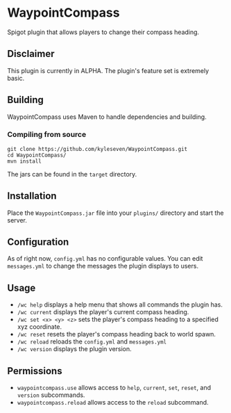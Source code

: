 # WaypointCompass
Spigot plugin that allows players to change their compass heading.

## Disclaimer
This plugin is currently in ALPHA. The plugin's feature set is extremely basic.

## Building

WaypointCompass uses Maven to handle dependencies and building.

### Compiling from source

    git clone https://github.com/kyleseven/WaypointCompass.git
    cd WaypointCompass/
    mvn install
    
The jars can be found in the `target` directory.

## Installation

Place the `WaypointCompass.jar` file into your `plugins/` directory and start the server.

## Configuration

As of right now, `config.yml` has no configurable values.
You can edit `messages.yml` to change the messages the plugin displays to users.

## Usage

- `/wc help` displays a help menu that shows all commands the plugin has.
- `/wc current` displays the player's current compass heading.
- `/wc set <x> <y> <z>` sets the player's compass heading to a specified xyz coordinate.
- `/wc reset` resets the player's compass heading back to world spawn.
- `/wc reload` reloads the `config.yml` and `messages.yml`
- `/wc version` displays the plugin version.

## Permissions

- `waypointcompass.use` allows access to `help`, `current`, `set`, `reset`, and `version` subcommands.
- `waypointcompass.reload` allows access to the `reload` subcommand.
